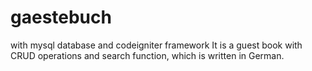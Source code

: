 # gaestebuch
with mysql database and codeigniter framework
It is a guest book with CRUD operations and search function, which is written in German.

